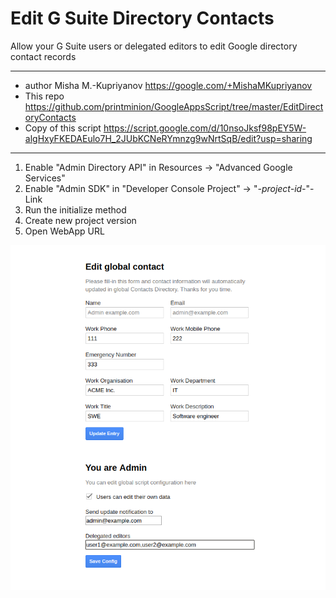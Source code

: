 # Edit G Suite Directory Contacts


Allow your G Suite users or delegated editors to edit Google directory contact records

---

 * author Misha M.-Kupriyanov https://google.com/+MishaMKupriyanov
 * This repo  https://github.com/printminion/GoogleAppsScript/tree/master/EditDirectoryContacts
 * Copy of this script https://script.google.com/d/10nsoJksf98pEY5W-algHxyFKEDAEulo7H_2JUbKCNeRYmnzg9wNrtSqB/edit?usp=sharing
---

1. Enable "Admin Directory API" in Resources -> "Advanced Google Services"
2. Enable "Admin SDK" in "Developer Console Project" -> "*-project-id-*"-Link
3. Run the initialize method
4. Create new project version
5. Open WebApp URL

![Admin_View](docs/admin_view.png)
